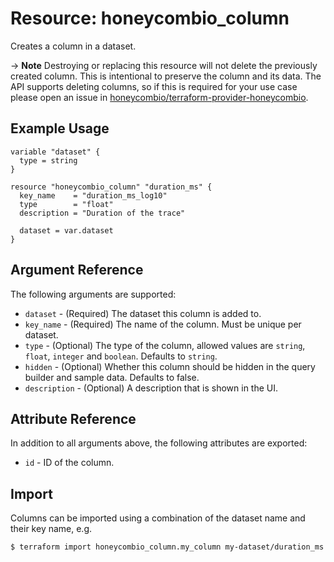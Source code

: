 # Resource: honeycombio_column

Creates a column in a dataset.

-> **Note** Destroying or replacing this resource will not delete the previously created column. This is intentional to preserve the column and its data. The API supports deleting columns, so if this is required for your use case please open an issue in [honeycombio/terraform-provider-honeycombio](https://github.com/honeycombio/terraform-provider-honeycombio).

## Example Usage

```hcl
variable "dataset" {
  type = string
}

resource "honeycombio_column" "duration_ms" { 
  key_name    = "duration_ms_log10"
  type        = "float"
  description = "Duration of the trace"

  dataset = var.dataset
}
```

## Argument Reference

The following arguments are supported:

* `dataset` - (Required) The dataset this column is added to.
* `key_name` - (Required) The name of the column. Must be unique per dataset.
* `type` - (Optional) The type of the column, allowed values are `string`, `float`, `integer` and `boolean`. Defaults to `string`.
* `hidden` - (Optional) Whether this column should be hidden in the query builder and sample data. Defaults to false.
* `description` - (Optional) A description that is shown in the UI.

## Attribute Reference

In addition to all arguments above, the following attributes are exported:

* `id` - ID of the column.

## Import

Columns can be imported using a combination of the dataset name and their key name, e.g.

```
$ terraform import honeycombio_column.my_column my-dataset/duration_ms
```
